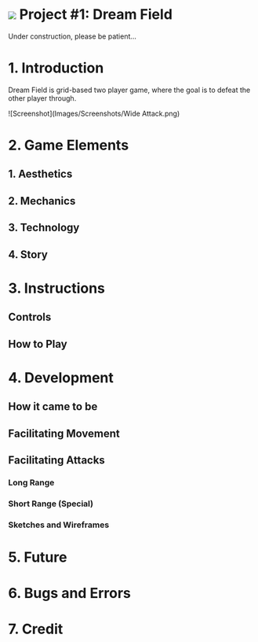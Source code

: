 # ![](https://ga-dash.s3.amazonaws.com/production/assets/logo-9f88ae6c9c3871690e33280fcf557f33.png) Project #1: Dream Field

Under construction, please be patient...

# 1. Introduction
Dream Field is grid-based two player game, where the goal is to defeat the other player through.

![Screenshot](Images/Screenshots/Wide Attack.png)

# 2. Game Elements
## 1. Aesthetics
## 2. Mechanics
## 3. Technology
## 4. Story

# 3. Instructions
## Controls
## How to Play

# 4. Development
## How it came to be
## Facilitating Movement
## Facilitating Attacks
### Long Range
### Short Range (Special)
### Sketches and Wireframes

# 5. Future

# 6. Bugs and Errors

# 7. Credit
